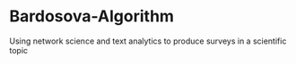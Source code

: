 # Bardosova-Algorithm
Using network science and text analytics to produce surveys in a scientific topic
